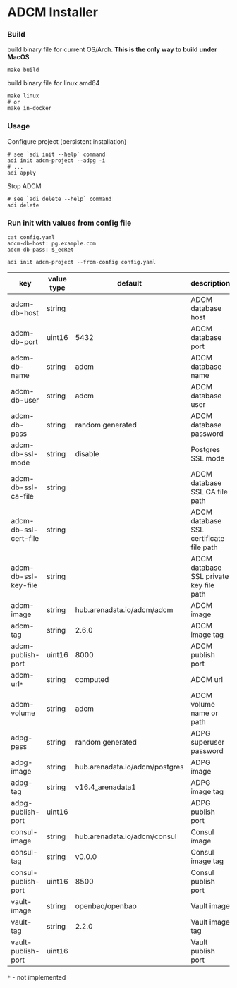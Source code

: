 # ADCM Installer

### Build
build binary file for current OS/Arch. **This is the only way to build under MacOS**
```shell
make build
```

build binary file for linux amd64
```shell
make linux
# or
make in-docker
```

### Usage
Configure project (persistent installation)
```shell
# see `adi init --help` command
adi init adcm-project --adpg -i
# ...
adi apply
```

Stop ADCM
```shell
# see `adi delete --help` command
adi delete
```

### Run init with values from config file
```shell
cat config.yaml
adcm-db-host: pg.example.com
adcm-db-pass: $_ecRet

adi init adcm-project --from-config config.yaml
```

| key                   | value type | default                        | description                             |
| --------------------- | ---------- |--------------------------------|-----------------------------------------|
| adcm-db-host          | string     |                                | ADCM database host                      |
| adcm-db-port          | uint16     | 5432                           | ADCM database port                      |
| adcm-db-name          | string     | adcm                           | ADCM database name                      |
| adcm-db-user          | string     | adcm                           | ADCM database user                      |
| adcm-db-pass          | string     | random generated               | ADCM database password                  |
| adcm-db-ssl-mode      | string     | disable                        | Postgres SSL mode                       |
| adcm-db-ssl-ca-file   | string     |                                | ADCM database SSL CA file path          |
| adcm-db-ssl-cert-file | string     |                                | ADCM database SSL certificate file path |
| adcm-db-ssl-key-file  | string     |                                | ADCM database SSL private key file path |
| adcm-image            | string     | hub.arenadata.io/adcm/adcm     | ADCM image                              |
| adcm-tag              | string     | 2.6.0                          | ADCM image tag                          |
| adcm-publish-port     | uint16     | 8000                           | ADCM publish port                       |
| adcm-url`*`           | string     | computed                       | ADCM url                                |
| adcm-volume           | string     | adcm                           | ADCM volume name or path                |
| adpg-pass             | string     | random generated               | ADPG superuser password                 |
| adpg-image            | string     | hub.arenadata.io/adcm/postgres | ADPG image                              |
| adpg-tag              | string     | v16.4_arenadata1               | ADPG image tag                          |
| adpg-publish-port     | uint16     |                                | ADPG publish port                       |
| consul-image          | string     | hub.arenadata.io/adcm/consul   | Consul image                            |
| consul-tag            | string     | v0.0.0                         | Consul image tag                        |
| consul-publish-port   | uint16     | 8500                           | Consul publish port                     |
| vault-image           | string     | openbao/openbao                | Vault image                             |
| vault-tag             | string     | 2.2.0                          | Vault image tag                         |
| vault-publish-port    | uint16     |                                | Vault publish port                      |

`*` - not implemented
